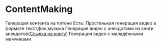 # ContentMaking
Генерация контента на питоне
Есть:
    Простенькая генерация видео в формате текст,фон,музыка
    Генерация видео с анекдотами из книги анекдотов([Ссылка на книгу](https://avidreaders.ru/book/luchshie-anekdoty-ot-anekdotov-net-2012.html))
    Генерация видео с маладёжными мемчиками

